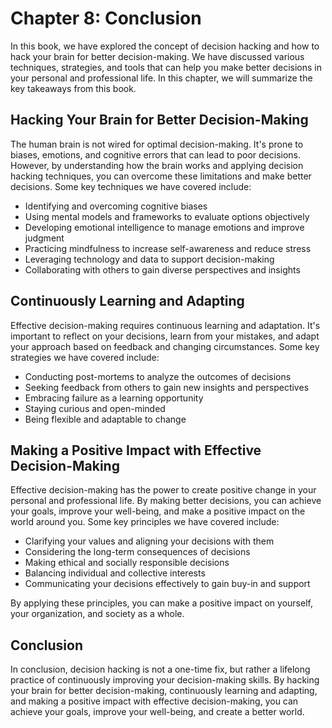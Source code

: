 Chapter 8: Conclusion
=====================

In this book, we have explored the concept of decision hacking and how to hack your brain for better decision-making. We have discussed various techniques, strategies, and tools that can help you make better decisions in your personal and professional life. In this chapter, we will summarize the key takeaways from this book.

Hacking Your Brain for Better Decision-Making
---------------------------------------------

The human brain is not wired for optimal decision-making. It's prone to biases, emotions, and cognitive errors that can lead to poor decisions. However, by understanding how the brain works and applying decision hacking techniques, you can overcome these limitations and make better decisions. Some key techniques we have covered include:

* Identifying and overcoming cognitive biases
* Using mental models and frameworks to evaluate options objectively
* Developing emotional intelligence to manage emotions and improve judgment
* Practicing mindfulness to increase self-awareness and reduce stress
* Leveraging technology and data to support decision-making
* Collaborating with others to gain diverse perspectives and insights

Continuously Learning and Adapting
----------------------------------

Effective decision-making requires continuous learning and adaptation. It's important to reflect on your decisions, learn from your mistakes, and adapt your approach based on feedback and changing circumstances. Some key strategies we have covered include:

* Conducting post-mortems to analyze the outcomes of decisions
* Seeking feedback from others to gain new insights and perspectives
* Embracing failure as a learning opportunity
* Staying curious and open-minded
* Being flexible and adaptable to change

Making a Positive Impact with Effective Decision-Making
-------------------------------------------------------

Effective decision-making has the power to create positive change in your personal and professional life. By making better decisions, you can achieve your goals, improve your well-being, and make a positive impact on the world around you. Some key principles we have covered include:

* Clarifying your values and aligning your decisions with them
* Considering the long-term consequences of decisions
* Making ethical and socially responsible decisions
* Balancing individual and collective interests
* Communicating your decisions effectively to gain buy-in and support

By applying these principles, you can make a positive impact on yourself, your organization, and society as a whole.

Conclusion
----------

In conclusion, decision hacking is not a one-time fix, but rather a lifelong practice of continuously improving your decision-making skills. By hacking your brain for better decision-making, continuously learning and adapting, and making a positive impact with effective decision-making, you can achieve your goals, improve your well-being, and create a better world.
